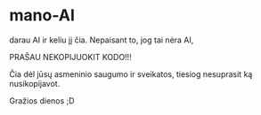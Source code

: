 # mano-AI
darau AI ir keliu jį čia. Nepaisant to, jog tai nėra AI,

PRAŠAU NEKOPIJUOKIT KODO!!!

Čia dėl jūsų asmeninio saugumo ir sveikatos, tiesiog nesuprasit ką nusikopijavot.

Gražios dienos ;D
